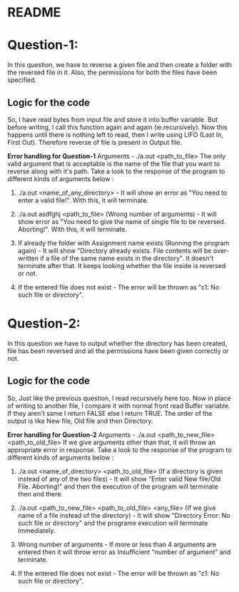 # README

# Question-1: 

In this question, we have to reverse a given file and then create a folder with the reversed file in it. Also, the permissions for both the files have been specified.
## Logic for the code
So, I have read <buffer> bytes from input file and store it into buffer variable. But before writing, I call this function again and again  (ie.recursively). Now this happens until there is nothing left to read, then I  write using LIFO (Last In, First Out). Therefore reverse of file is present in Output file.

**Error handling for Question-1**
Arguments - ./a.out <path_to_file>
The only valid argument that is acceptable is the name of the file that you want to reverse along with it's path. Take a look to the response of the program to different kinds of arguments below :  

1. ./a.out <name_of_any_directory> - It will show an error as "You need to enter a valid file!". With this, it will terminate.

2. ./a.out asdfghj <path_to_file> (Wrong number of arguments) - It will show error as "You need to give the name of single file to be reversed. Aborting!". With this, it will terminate.

3. If already the folder with Assignment name exists (Running the program again) - It will show "Directory already exists. File contents will be over-written if a file of the same name exists in the directory". It doesn't terminate after that. It keeps looking whether the file inside is reversed or not.

4. If the entered file does not exist - The error will be thrown as "c1: No such file or directory". 

# Question-2:

In this question we have to output whether the directory has been created, file has been reversed and all the permissions have been given correctly or not. 
## Logic for the code
So, Just like the previous question, I read recursively here too. Now in place of writing to another file, I compare it with normal front read Buffer variable. If they aren't same I return FALSE else I return TRUE. The order of the output is like New file, Old file and then Directory.

**Error handling for Question-2**
Arguments - ./a.out <path_to_new_file>  <path_to_old_file>  <directory> 
If we give arguments other than that, it will throw an appropriate error in response. Take a look to the response of the program to different kinds of arguments below : 

1. ./a.out <name_of_directory> <path_to_old_file> <directory> (If a directory is given instead of any of the two files) - It will show "Enter valid New file/Old File. Aborting!" and then the execution of the program will terminate then and there.

2. ./a.out <path_to_new_file> <path_to_old_file> <any_file> (If we give name of a file instead of the directory) - It will show "Directory Error: No such file or directory" and the programe execution will terminate immediately.

3. Wrong number of arguments - If more or less than 4 arguments are entered then it will throw error as Insufficient "number of argument" and terminate. 

4. If the entered file does not exist - The error will be thrown as "c1: No such file or directory".
